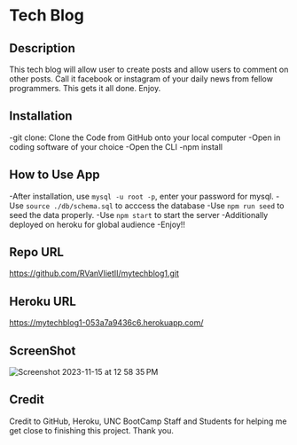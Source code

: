 # Tech Blog 

## Description
This tech blog will allow user to create posts and allow users to comment on other posts. Call it facebook or instagram of your daily news from fellow programmers. This gets it all done. Enjoy. 

## Installation
-git clone: Clone the Code from GitHub onto your local computer
-Open in coding software of your choice
-Open the CLI
-npm install
## How to Use App
-After installation, use `mysql -u root -p`, enter your password for mysql.
-Use `source ./db/schema.sql` to acccess the database
-Use `npm run seed` to seed the data properly.
-Use `npm start` to start the server
-Additionally deployed on heroku for global audience
-Enjoy!!

## Repo URL
https://github.com/RVanVlietII/mytechblog1.git

## Heroku URL
https://mytechblog1-053a7a9436c6.herokuapp.com/

## ScreenShot
![Screenshot 2023-11-15 at 12 58 35 PM](https://github.com/RVanVlietII/mytechblog1/assets/129308007/399e7b92-7c27-46dc-ab2d-844e7b30f666)




## Credit
Credit to GitHub, Heroku, UNC BootCamp Staff and Students for helping me get close to finishing this project. Thank you. 
